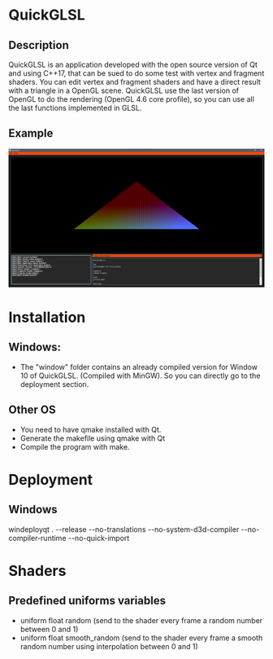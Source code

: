 # QuickGLSL

## Description
QuickGLSL is an application developed with the open source version of Qt and using C++17, that can be sued to do some test with vertex and fragment shaders.
You can edit vertex and fragment shaders and have a direct result with a triangle in a OpenGL scene.
QuickGLSL use the last version of OpenGL to do the rendering (OpenGL 4.6 core profile), so you can use all the last functions implemented in GLSL.

## Example
![alt QuickGLSL](https://github.com/Matrax/QuickGLSL/blob/main/images/application.png "GLSLViewer")

# Installation

## Windows:
- The "window" folder contains an already compiled version for Window 10 of QuickGLSL. (Compiled with MinGW). So you can directly go to the deployment section.

## Other OS
- You need to have qmake installed with Qt.
- Generate the makefile using qmake with Qt
- Compile the program with make.

# Deployment

## Windows
windeployqt . --release --no-translations --no-system-d3d-compiler --no-compiler-runtime --no-quick-import

# Shaders

## Predefined uniforms variables

- uniform float random (send to the shader every frame a random number between 0 and 1)
- uniform float smooth_random (send to the shader every frame a smooth random number using interpolation between 0 and 1)